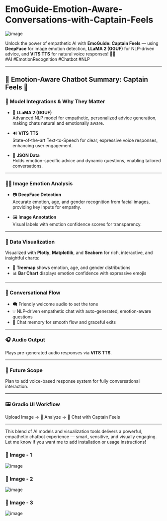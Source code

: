 
# EmoGuide-Emotion-Aware-Conversations-with-Captain-Feels
![image](https://github.com/user-attachments/assets/1df379a2-050c-4dae-a88b-11214545fbbd)

Unlock the power of empathetic AI with **EmoGuide: Captain Feels** — using **DeepFace** for image emotion detection, **LLaMA 2 (GGUF)** for NLP-driven advice, and **VITS TTS** for natural voice responses! 🤖💬  
#AI #EmotionRecognition #Chatbot #NLP

---

## 🧠 Emotion-Aware Chatbot Summary: Captain Feels 🤖

### 🔗 Model Integrations & Why They Matter

- 🐑 **LLaMA 2 (GGUF)**  
  Advanced NLP model for empathetic, personalized advice generation, making chats natural and emotionally aware.

- 🔊 **VITS TTS**  
  State-of-the-art Text-to-Speech for clear, expressive voice responses, enhancing user engagement.

- 📄 **JSON Data**  
  Holds emotion-specific advice and dynamic questions, enabling tailored conversations.

---

### 🧍‍♂️ Image Emotion Analysis

- 📷 **DeepFace Detection**  
  Accurate emotion, age, and gender recognition from facial images, providing key inputs for empathy.

- 🖼️ **Image Annotation**  
  Visual labels with emotion confidence scores for transparency.

---

### 🌳 Data Visualization

Visualized with **Plotly**, **Matplotlib**, and **Seaborn** for rich, interactive, and insightful charts:  
- 🧭 **Treemap** shows emotion, age, and gender distributions  
- 📊 **Bar Chart** displays emotion confidence with expressive emojis  

---

### 💬 Conversational Flow

- 🗨️ Friendly welcome audio to set the tone  
- 💡 NLP-driven empathetic chat with auto-generated, emotion-aware questions  
- 🧵 Chat memory for smooth flow and graceful exits  

---

### 🎧 Audio Output

Plays pre-generated audio responses via **VITS TTS**.

---

### 🔄 Future Scope

Plan to add voice-based response system for fully conversational interaction.

---

### 🖼️ Gradio UI Workflow

Upload Image → 🧠 Analyze → 🤖 Chat with Captain Feels

---

This blend of AI models and visualization tools delivers a powerful, empathetic chatbot experience — smart, sensitive, and visually engaging.
Let me know if you want me to add installation or usage instructions!

### 📌 Image - 1

![image](https://github.com/user-attachments/assets/0a0b3fcc-62e4-4f1e-b9dd-0b0e5f574441)

### 📌 Image - 2

![image](https://github.com/user-attachments/assets/bf5cf0a8-08fc-4728-a4ad-b34d665efc48)

### 📌 Image - 3

![image](https://github.com/user-attachments/assets/245637dc-26b2-45f2-bf1e-31c690932ac3)

